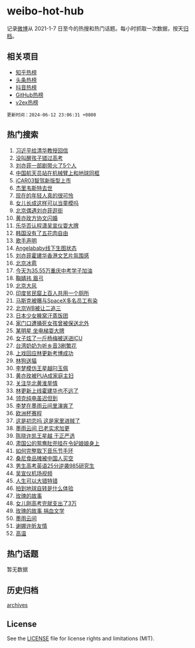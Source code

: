 # weibo-hot-hub

记录[微博](https://www.weibo.com)从 2021-1-7 日至今的热搜和热门话题。每小时抓取一次数据，按天[归档](archives)。

## 相关项目

- [知乎热榜](https://github.com/lonnyzhang423/zhihu-hot-hub)
- [头条热榜](https://github.com/lonnyzhang423/toutiao-hot-hub)
- [抖音热榜](https://github.com/lonnyzhang423/douyin-hot-hub)
- [GitHub热榜](https://github.com/lonnyzhang423/github-hot-hub)
- [v2ex热榜](https://github.com/lonnyzhang423/v2ex-hot-hub)


`更新时间：2024-06-12 23:06:31 +0800`

## 热门搜索

1. [习近平给清华教授回信](https://m.weibo.cn/search?containerid=100103type%3D1%26t%3D10%26q%3D%23%E4%B9%A0%E8%BF%91%E5%B9%B3%E7%BB%99%E6%B8%85%E5%8D%8E%E6%95%99%E6%8E%88%E5%9B%9E%E4%BF%A1%23&stream_entry_id=51&isnewpage=1&extparam=seat%3D1%26q%3D%2523%25E4%25B9%25A0%25E8%25BF%2591%25E5%25B9%25B3%25E7%25BB%2599%25E6%25B8%2585%25E5%258D%258E%25E6%2595%2599%25E6%258E%2588%25E5%259B%259E%25E4%25BF%25A1%2523%26filter_type%3Drealtimehot%26stream_entry_id%3D51%26c_type%3D51%26cate%3D10103%26dgr%3D0%26pos%3D0%26display_time%3D1718204790%26pre_seqid%3D1718204790434022983239)
1. [没叫醒孩子错过高考](https://m.weibo.cn/search?containerid=100103type%3D1%26t%3D10%26q%3D%E6%B2%A1%E5%8F%AB%E9%86%92%E5%AD%A9%E5%AD%90%E9%94%99%E8%BF%87%E9%AB%98%E8%80%83&stream_entry_id=31&isnewpage=1&extparam=seat%3D1%26q%3D%25E6%25B2%25A1%25E5%258F%25AB%25E9%2586%2592%25E5%25AD%25A9%25E5%25AD%2590%25E9%2594%2599%25E8%25BF%2587%25E9%25AB%2598%25E8%2580%2583%26flag%3D2%26c_type%3D31%26realpos%3D1%26cate%3D5001%26band_rank%3D1%26stream_entry_id%3D31%26lcate%3D5001%26dgr%3D0%26filter_type%3Drealtimehot%26pos%3D0%26display_time%3D1718204790%26pre_seqid%3D1718204790434022983239)
1. [刘亦菲一部剧带火了5个人](https://m.weibo.cn/search?containerid=100103type%3D1%26t%3D10%26q%3D%23%E5%88%98%E4%BA%A6%E8%8F%B2%E4%B8%80%E9%83%A8%E5%89%A7%E5%B8%A6%E7%81%AB%E4%BA%865%E4%B8%AA%E4%BA%BA%23&stream_entry_id=31&isnewpage=1&extparam=seat%3D1%26q%3D%2523%25E5%2588%2598%25E4%25BA%25A6%25E8%258F%25B2%25E4%25B8%2580%25E9%2583%25A8%25E5%2589%25A7%25E5%25B8%25A6%25E7%2581%25AB%25E4%25BA%25865%25E4%25B8%25AA%25E4%25BA%25BA%2523%26flag%3D1%26c_type%3D31%26realpos%3D2%26cate%3D5001%26band_rank%3D2%26stream_entry_id%3D31%26lcate%3D5001%26dgr%3D0%26filter_type%3Drealtimehot%26pos%3D1%26display_time%3D1718204790%26pre_seqid%3D1718204790434022983239)
1. [中国航天员站在机械臂上和地球同框](https://m.weibo.cn/search?containerid=100103type%3D1%26t%3D10%26q%3D%23%E4%B8%AD%E5%9B%BD%E8%88%AA%E5%A4%A9%E5%91%98%E7%AB%99%E5%9C%A8%E6%9C%BA%E6%A2%B0%E8%87%82%E4%B8%8A%E5%92%8C%E5%9C%B0%E7%90%83%E5%90%8C%E6%A1%86%23&stream_entry_id=31&isnewpage=1&extparam=seat%3D1%26q%3D%2523%25E4%25B8%25AD%25E5%259B%25BD%25E8%2588%25AA%25E5%25A4%25A9%25E5%2591%2598%25E7%25AB%2599%25E5%259C%25A8%25E6%259C%25BA%25E6%25A2%25B0%25E8%2587%2582%25E4%25B8%258A%25E5%2592%258C%25E5%259C%25B0%25E7%2590%2583%25E5%2590%258C%25E6%25A1%2586%2523%26flag%3D0%26c_type%3D31%26realpos%3D3%26cate%3D5001%26band_rank%3D3%26stream_entry_id%3D31%26lcate%3D5001%26dgr%3D0%26filter_type%3Drealtimehot%26pos%3D2%26display_time%3D1718204790%26pre_seqid%3D1718204790434022983239)
1. [iCAR03智驾新版型上市](https://m.weibo.cn/search?containerid=100103type%3D1%26t%3D10%26q%3D%23iCAR03%E6%99%BA%E9%A9%BE%E6%96%B0%E7%89%88%E5%9E%8B%E4%B8%8A%E5%B8%82%23&stream_entry_id=31&isnewpage=1&extparam=seat%3D1%26q%3D%2523iCAR03%25E6%2599%25BA%25E9%25A9%25BE%25E6%2596%25B0%25E7%2589%2588%25E5%259E%258B%25E4%25B8%258A%25E5%25B8%2582%2523%26dgr%3D0%26adid%3D241309%26cate%3D5001%26band_rank%3D4%26pos%3D3%26c_type%3D31%26is_ad_pos%3D1%26lcate%3D5001%26stream_entry_id%3D31%26filter_type%3Drealtimehot%26topic_ad%3D1%26display_time%3D1718204790%26pre_seqid%3D1718204790434022983239)
1. [杰里韦斯特去世](https://m.weibo.cn/search?containerid=100103type%3D1%26t%3D10%26q%3D%23%E6%9D%B0%E9%87%8C%E9%9F%A6%E6%96%AF%E7%89%B9%E5%8E%BB%E4%B8%96%23&stream_entry_id=31&isnewpage=1&extparam=seat%3D1%26q%3D%2523%25E6%259D%25B0%25E9%2587%258C%25E9%259F%25A6%25E6%2596%25AF%25E7%2589%25B9%25E5%258E%25BB%25E4%25B8%2596%2523%26flag%3D1%26c_type%3D31%26realpos%3D4%26cate%3D5001%26band_rank%3D4%26stream_entry_id%3D31%26lcate%3D5001%26dgr%3D0%26filter_type%3Drealtimehot%26pos%3D4%26display_time%3D1718204790%26pre_seqid%3D1718204790434022983239)
1. [现在的年轻人真的很可怜](https://m.weibo.cn/search?containerid=100103type%3D1%26t%3D10%26q%3D%E7%8E%B0%E5%9C%A8%E7%9A%84%E5%B9%B4%E8%BD%BB%E4%BA%BA%E7%9C%9F%E7%9A%84%E5%BE%88%E5%8F%AF%E6%80%9C&stream_entry_id=31&isnewpage=1&extparam=seat%3D1%26q%3D%25E7%258E%25B0%25E5%259C%25A8%25E7%259A%2584%25E5%25B9%25B4%25E8%25BD%25BB%25E4%25BA%25BA%25E7%259C%259F%25E7%259A%2584%25E5%25BE%2588%25E5%258F%25AF%25E6%2580%259C%26flag%3D0%26c_type%3D31%26realpos%3D5%26cate%3D5001%26band_rank%3D5%26stream_entry_id%3D31%26lcate%3D5001%26dgr%3D0%26filter_type%3Drealtimehot%26pos%3D5%26display_time%3D1718204790%26pre_seqid%3D1718204790434022983239)
1. [女儿长成这样可以当童模吗](https://m.weibo.cn/search?containerid=100103type%3D1%26t%3D10%26q%3D%23%E5%A5%B3%E5%84%BF%E9%95%BF%E6%88%90%E8%BF%99%E6%A0%B7%E5%8F%AF%E4%BB%A5%E5%BD%93%E7%AB%A5%E6%A8%A1%E5%90%97%23&stream_entry_id=31&isnewpage=1&extparam=seat%3D1%26q%3D%2523%25E5%25A5%25B3%25E5%2584%25BF%25E9%2595%25BF%25E6%2588%2590%25E8%25BF%2599%25E6%25A0%25B7%25E5%258F%25AF%25E4%25BB%25A5%25E5%25BD%2593%25E7%25AB%25A5%25E6%25A8%25A1%25E5%2590%2597%2523%26flag%3D0%26c_type%3D31%26realpos%3D6%26cate%3D5001%26band_rank%3D6%26stream_entry_id%3D31%26lcate%3D5001%26dgr%3D0%26filter_type%3Drealtimehot%26pos%3D6%26display_time%3D1718204790%26pre_seqid%3D1718204790434022983239)
1. [北京偶遇刘亦菲逛街](https://m.weibo.cn/search?containerid=100103type%3D1%26t%3D10%26q%3D%23%E5%8C%97%E4%BA%AC%E5%81%B6%E9%81%87%E5%88%98%E4%BA%A6%E8%8F%B2%E9%80%9B%E8%A1%97%23&stream_entry_id=31&isnewpage=1&extparam=seat%3D1%26q%3D%2523%25E5%258C%2597%25E4%25BA%25AC%25E5%2581%25B6%25E9%2581%2587%25E5%2588%2598%25E4%25BA%25A6%25E8%258F%25B2%25E9%2580%259B%25E8%25A1%2597%2523%26flag%3D0%26c_type%3D31%26realpos%3D7%26cate%3D5001%26band_rank%3D7%26stream_entry_id%3D31%26lcate%3D5001%26dgr%3D0%26filter_type%3Drealtimehot%26pos%3D7%26display_time%3D1718204790%26pre_seqid%3D1718204790434022983239)
1. [黄亦玫方协文闪婚](https://m.weibo.cn/search?containerid=100103type%3D1%26t%3D10%26q%3D%23%E9%BB%84%E4%BA%A6%E7%8E%AB%E6%96%B9%E5%8D%8F%E6%96%87%E9%97%AA%E5%A9%9A%23&stream_entry_id=31&isnewpage=1&extparam=seat%3D1%26q%3D%2523%25E9%25BB%2584%25E4%25BA%25A6%25E7%258E%25AB%25E6%2596%25B9%25E5%258D%258F%25E6%2596%2587%25E9%2597%25AA%25E5%25A9%259A%2523%26flag%3D0%26c_type%3D31%26realpos%3D8%26cate%3D5001%26band_rank%3D8%26stream_entry_id%3D31%26lcate%3D5001%26dgr%3D0%26filter_type%3Drealtimehot%26pos%3D8%26display_time%3D1718204790%26pre_seqid%3D1718204790434022983239)
1. [乐华否认程潇吴宣仪耍大牌](https://m.weibo.cn/search?containerid=100103type%3D1%26t%3D10%26q%3D%23%E4%B9%90%E5%8D%8E%E5%90%A6%E8%AE%A4%E7%A8%8B%E6%BD%87%E5%90%B4%E5%AE%A3%E4%BB%AA%E8%80%8D%E5%A4%A7%E7%89%8C%23&stream_entry_id=31&isnewpage=1&extparam=seat%3D1%26q%3D%2523%25E4%25B9%2590%25E5%258D%258E%25E5%2590%25A6%25E8%25AE%25A4%25E7%25A8%258B%25E6%25BD%2587%25E5%2590%25B4%25E5%25AE%25A3%25E4%25BB%25AA%25E8%2580%258D%25E5%25A4%25A7%25E7%2589%258C%2523%26flag%3D2%26c_type%3D31%26realpos%3D9%26cate%3D5001%26band_rank%3D9%26stream_entry_id%3D31%26lcate%3D5001%26dgr%3D0%26filter_type%3Drealtimehot%26pos%3D9%26display_time%3D1718204790%26pre_seqid%3D1718204790434022983239)
1. [韩国没有了五花肉自由](https://m.weibo.cn/search?containerid=100103type%3D1%26t%3D10%26q%3D%23%E9%9F%A9%E5%9B%BD%E6%B2%A1%E6%9C%89%E4%BA%86%E4%BA%94%E8%8A%B1%E8%82%89%E8%87%AA%E7%94%B1%23&stream_entry_id=31&isnewpage=1&extparam=seat%3D1%26q%3D%2523%25E9%259F%25A9%25E5%259B%25BD%25E6%25B2%25A1%25E6%259C%2589%25E4%25BA%2586%25E4%25BA%2594%25E8%258A%25B1%25E8%2582%2589%25E8%2587%25AA%25E7%2594%25B1%2523%26flag%3D0%26c_type%3D31%26realpos%3D10%26cate%3D5001%26band_rank%3D10%26stream_entry_id%3D31%26lcate%3D5001%26dgr%3D0%26filter_type%3Drealtimehot%26pos%3D10%26display_time%3D1718204790%26pre_seqid%3D1718204790434022983239)
1. [歌手声明](https://m.weibo.cn/search?containerid=100103type%3D1%26t%3D10%26q%3D%E6%AD%8C%E6%89%8B%E5%A3%B0%E6%98%8E&stream_entry_id=31&isnewpage=1&extparam=seat%3D1%26q%3D%25E6%25AD%258C%25E6%2589%258B%25E5%25A3%25B0%25E6%2598%258E%26flag%3D1%26c_type%3D31%26realpos%3D11%26cate%3D5001%26band_rank%3D11%26stream_entry_id%3D31%26lcate%3D5001%26dgr%3D0%26filter_type%3Drealtimehot%26pos%3D11%26display_time%3D1718204790%26pre_seqid%3D1718204790434022983239)
1. [Angelababy线下生图状态](https://m.weibo.cn/search?containerid=100103type%3D1%26t%3D10%26q%3D%23Angelababy%E7%BA%BF%E4%B8%8B%E7%94%9F%E5%9B%BE%E7%8A%B6%E6%80%81%23&stream_entry_id=31&isnewpage=1&extparam=seat%3D1%26q%3D%2523Angelababy%25E7%25BA%25BF%25E4%25B8%258B%25E7%2594%259F%25E5%259B%25BE%25E7%258A%25B6%25E6%2580%2581%2523%26flag%3D0%26c_type%3D31%26realpos%3D12%26cate%3D5001%26band_rank%3D12%26stream_entry_id%3D31%26lcate%3D5001%26dgr%3D0%26filter_type%3Drealtimehot%26pos%3D12%26display_time%3D1718204790%26pre_seqid%3D1718204790434022983239)
1. [刘亦菲霍建华香港文艺片氛围感](https://m.weibo.cn/search?containerid=100103type%3D1%26t%3D10%26q%3D%23%E5%88%98%E4%BA%A6%E8%8F%B2%E9%9C%8D%E5%BB%BA%E5%8D%8E%E9%A6%99%E6%B8%AF%E6%96%87%E8%89%BA%E7%89%87%E6%B0%9B%E5%9B%B4%E6%84%9F%23&stream_entry_id=31&isnewpage=1&extparam=seat%3D1%26q%3D%2523%25E5%2588%2598%25E4%25BA%25A6%25E8%258F%25B2%25E9%259C%258D%25E5%25BB%25BA%25E5%258D%258E%25E9%25A6%2599%25E6%25B8%25AF%25E6%2596%2587%25E8%2589%25BA%25E7%2589%2587%25E6%25B0%259B%25E5%259B%25B4%25E6%2584%259F%2523%26flag%3D0%26c_type%3D31%26realpos%3D13%26cate%3D5001%26band_rank%3D13%26stream_entry_id%3D31%26lcate%3D5001%26dgr%3D0%26filter_type%3Drealtimehot%26pos%3D13%26display_time%3D1718204790%26pre_seqid%3D1718204790434022983239)
1. [北京冰雹](https://m.weibo.cn/search?containerid=100103type%3D1%26t%3D10%26q%3D%E5%8C%97%E4%BA%AC%E5%86%B0%E9%9B%B9&stream_entry_id=31&isnewpage=1&extparam=seat%3D1%26q%3D%25E5%258C%2597%25E4%25BA%25AC%25E5%2586%25B0%25E9%259B%25B9%26flag%3D1%26c_type%3D31%26realpos%3D14%26cate%3D5001%26band_rank%3D14%26stream_entry_id%3D31%26lcate%3D5001%26dgr%3D0%26filter_type%3Drealtimehot%26pos%3D14%26display_time%3D1718204790%26pre_seqid%3D1718204790434022983239)
1. [今天为35.55万重庆中考学子加油](https://m.weibo.cn/search?containerid=100103type%3D1%26t%3D10%26q%3D%23%E4%BB%8A%E5%A4%A9%E4%B8%BA35.55%E4%B8%87%E9%87%8D%E5%BA%86%E4%B8%AD%E8%80%83%E5%AD%A6%E5%AD%90%E5%8A%A0%E6%B2%B9%23&stream_entry_id=31&isnewpage=1&extparam=seat%3D1%26q%3D%2523%25E4%25BB%258A%25E5%25A4%25A9%25E4%25B8%25BA35.55%25E4%25B8%2587%25E9%2587%258D%25E5%25BA%2586%25E4%25B8%25AD%25E8%2580%2583%25E5%25AD%25A6%25E5%25AD%2590%25E5%258A%25A0%25E6%25B2%25B9%2523%26flag%3D32768%26c_type%3D31%26realpos%3D15%26cate%3D5001%26band_rank%3D15%26stream_entry_id%3D31%26lcate%3D5001%26dgr%3D0%26filter_type%3Drealtimehot%26pos%3D15%26display_time%3D1718204790%26pre_seqid%3D1718204790434022983239)
1. [鞠婧祎 眉弓](https://m.weibo.cn/search?containerid=100103type%3D1%26t%3D10%26q%3D%E9%9E%A0%E5%A9%A7%E7%A5%8E+%E7%9C%89%E5%BC%93&stream_entry_id=31&isnewpage=1&extparam=seat%3D1%26q%3D%25E9%259E%25A0%25E5%25A9%25A7%25E7%25A5%258E%2520%25E7%259C%2589%25E5%25BC%2593%26flag%3D0%26c_type%3D31%26realpos%3D16%26cate%3D5001%26band_rank%3D16%26stream_entry_id%3D31%26lcate%3D5001%26dgr%3D0%26filter_type%3Drealtimehot%26pos%3D16%26display_time%3D1718204790%26pre_seqid%3D1718204790434022983239)
1. [北京大风](https://m.weibo.cn/search?containerid=100103type%3D1%26t%3D10%26q%3D%E5%8C%97%E4%BA%AC%E5%A4%A7%E9%A3%8E&stream_entry_id=31&isnewpage=1&extparam=seat%3D1%26q%3D%25E5%258C%2597%25E4%25BA%25AC%25E5%25A4%25A7%25E9%25A3%258E%26flag%3D1%26c_type%3D31%26realpos%3D17%26cate%3D5001%26band_rank%3D17%26stream_entry_id%3D31%26lcate%3D5001%26dgr%3D0%26filter_type%3Drealtimehot%26pos%3D17%26display_time%3D1718204790%26pre_seqid%3D1718204790434022983239)
1. [印度贫民窟上百人共用一个厕所](https://m.weibo.cn/search?containerid=100103type%3D1%26t%3D10%26q%3D%23%E5%8D%B0%E5%BA%A6%E8%B4%AB%E6%B0%91%E7%AA%9F%E4%B8%8A%E7%99%BE%E4%BA%BA%E5%85%B1%E7%94%A8%E4%B8%80%E4%B8%AA%E5%8E%95%E6%89%80%23&stream_entry_id=31&isnewpage=1&extparam=seat%3D1%26q%3D%2523%25E5%258D%25B0%25E5%25BA%25A6%25E8%25B4%25AB%25E6%25B0%2591%25E7%25AA%259F%25E4%25B8%258A%25E7%2599%25BE%25E4%25BA%25BA%25E5%2585%25B1%25E7%2594%25A8%25E4%25B8%2580%25E4%25B8%25AA%25E5%258E%2595%25E6%2589%2580%2523%26flag%3D0%26c_type%3D31%26realpos%3D18%26cate%3D5001%26band_rank%3D18%26stream_entry_id%3D31%26lcate%3D5001%26dgr%3D0%26filter_type%3Drealtimehot%26pos%3D18%26display_time%3D1718204790%26pre_seqid%3D1718204790434022983239)
1. [马斯克被曝与SpaceX多名员工有染](https://m.weibo.cn/search?containerid=100103type%3D1%26t%3D10%26q%3D%23%E9%A9%AC%E6%96%AF%E5%85%8B%E8%A2%AB%E6%9B%9D%E4%B8%8ESpaceX%E5%A4%9A%E5%90%8D%E5%91%98%E5%B7%A5%E6%9C%89%E6%9F%93%23&stream_entry_id=31&isnewpage=1&extparam=seat%3D1%26q%3D%2523%25E9%25A9%25AC%25E6%2596%25AF%25E5%2585%258B%25E8%25A2%25AB%25E6%259B%259D%25E4%25B8%258ESpaceX%25E5%25A4%259A%25E5%2590%258D%25E5%2591%2598%25E5%25B7%25A5%25E6%259C%2589%25E6%259F%2593%2523%26flag%3D0%26c_type%3D31%26realpos%3D19%26cate%3D5001%26band_rank%3D19%26stream_entry_id%3D31%26lcate%3D5001%26dgr%3D0%26filter_type%3Drealtimehot%26pos%3D19%26display_time%3D1718204790%26pre_seqid%3D1718204790434022983239)
1. [北京WB被让二追三](https://m.weibo.cn/search?containerid=100103type%3D1%26t%3D10%26q%3D%E5%8C%97%E4%BA%ACWB%E8%A2%AB%E8%AE%A9%E4%BA%8C%E8%BF%BD%E4%B8%89&stream_entry_id=31&isnewpage=1&extparam=seat%3D1%26q%3D%25E5%258C%2597%25E4%25BA%25ACWB%25E8%25A2%25AB%25E8%25AE%25A9%25E4%25BA%258C%25E8%25BF%25BD%25E4%25B8%2589%26flag%3D1%26c_type%3D31%26realpos%3D20%26cate%3D5001%26band_rank%3D20%26stream_entry_id%3D31%26lcate%3D5001%26dgr%3D0%26filter_type%3Drealtimehot%26pos%3D20%26display_time%3D1718204790%26pre_seqid%3D1718204790434022983239)
1. [日本少女腋窝汗蒸饭团](https://m.weibo.cn/search?containerid=100103type%3D1%26t%3D10%26q%3D%E6%97%A5%E6%9C%AC%E5%B0%91%E5%A5%B3%E8%85%8B%E7%AA%9D%E6%B1%97%E8%92%B8%E9%A5%AD%E5%9B%A2&stream_entry_id=31&isnewpage=1&extparam=seat%3D1%26q%3D%25E6%2597%25A5%25E6%259C%25AC%25E5%25B0%2591%25E5%25A5%25B3%25E8%2585%258B%25E7%25AA%259D%25E6%25B1%2597%25E8%2592%25B8%25E9%25A5%25AD%25E5%259B%25A2%26flag%3D1%26c_type%3D31%26realpos%3D21%26cate%3D5001%26band_rank%3D21%26stream_entry_id%3D31%26lcate%3D5001%26dgr%3D0%26filter_type%3Drealtimehot%26pos%3D21%26display_time%3D1718204790%26pre_seqid%3D1718204790434022983239)
1. [家门口遭捅死女孩曾被保送北外](https://m.weibo.cn/search?containerid=100103type%3D1%26t%3D10%26q%3D%23%E5%AE%B6%E9%97%A8%E5%8F%A3%E9%81%AD%E6%8D%85%E6%AD%BB%E5%A5%B3%E5%AD%A9%E6%9B%BE%E8%A2%AB%E4%BF%9D%E9%80%81%E5%8C%97%E5%A4%96%23&stream_entry_id=31&isnewpage=1&extparam=seat%3D1%26q%3D%2523%25E5%25AE%25B6%25E9%2597%25A8%25E5%258F%25A3%25E9%2581%25AD%25E6%258D%2585%25E6%25AD%25BB%25E5%25A5%25B3%25E5%25AD%25A9%25E6%259B%25BE%25E8%25A2%25AB%25E4%25BF%259D%25E9%2580%2581%25E5%258C%2597%25E5%25A4%2596%2523%26flag%3D0%26c_type%3D31%26realpos%3D22%26cate%3D5001%26band_rank%3D22%26stream_entry_id%3D31%26lcate%3D5001%26dgr%3D0%26filter_type%3Drealtimehot%26pos%3D22%26display_time%3D1718204790%26pre_seqid%3D1718204790434022983239)
1. [某明星 坐电梯耍大牌](https://m.weibo.cn/search?containerid=100103type%3D1%26t%3D10%26q%3D%E6%9F%90%E6%98%8E%E6%98%9F+%E5%9D%90%E7%94%B5%E6%A2%AF%E8%80%8D%E5%A4%A7%E7%89%8C&stream_entry_id=31&isnewpage=1&extparam=seat%3D1%26q%3D%25E6%259F%2590%25E6%2598%258E%25E6%2598%259F%2520%25E5%259D%2590%25E7%2594%25B5%25E6%25A2%25AF%25E8%2580%258D%25E5%25A4%25A7%25E7%2589%258C%26flag%3D0%26c_type%3D31%26realpos%3D23%26cate%3D5001%26band_rank%3D23%26stream_entry_id%3D31%26lcate%3D5001%26dgr%3D0%26filter_type%3Drealtimehot%26pos%3D23%26display_time%3D1718204790%26pre_seqid%3D1718204790434022983239)
1. [女子炫了一斤杨梅被送进ICU](https://m.weibo.cn/search?containerid=100103type%3D1%26t%3D10%26q%3D%23%E5%A5%B3%E5%AD%90%E7%82%AB%E4%BA%86%E4%B8%80%E6%96%A4%E6%9D%A8%E6%A2%85%E8%A2%AB%E9%80%81%E8%BF%9BICU%23&stream_entry_id=31&isnewpage=1&extparam=seat%3D1%26q%3D%2523%25E5%25A5%25B3%25E5%25AD%2590%25E7%2582%25AB%25E4%25BA%2586%25E4%25B8%2580%25E6%2596%25A4%25E6%259D%25A8%25E6%25A2%2585%25E8%25A2%25AB%25E9%2580%2581%25E8%25BF%259BICU%2523%26flag%3D0%26c_type%3D31%26realpos%3D24%26cate%3D5001%26band_rank%3D24%26stream_entry_id%3D31%26lcate%3D5001%26dgr%3D0%26filter_type%3Drealtimehot%26pos%3D24%26display_time%3D1718204790%26pre_seqid%3D1718204790434022983239)
1. [台湾奶奶为听乡音3刷繁花](https://m.weibo.cn/search?containerid=100103type%3D1%26t%3D10%26q%3D%23%E5%8F%B0%E6%B9%BE%E5%A5%B6%E5%A5%B6%E4%B8%BA%E5%90%AC%E4%B9%A1%E9%9F%B33%E5%88%B7%E7%B9%81%E8%8A%B1%23&stream_entry_id=31&isnewpage=1&extparam=seat%3D1%26q%3D%2523%25E5%258F%25B0%25E6%25B9%25BE%25E5%25A5%25B6%25E5%25A5%25B6%25E4%25B8%25BA%25E5%2590%25AC%25E4%25B9%25A1%25E9%259F%25B33%25E5%2588%25B7%25E7%25B9%2581%25E8%258A%25B1%2523%26flag%3D1%26c_type%3D31%26realpos%3D25%26cate%3D5001%26band_rank%3D25%26stream_entry_id%3D31%26lcate%3D5001%26dgr%3D0%26filter_type%3Drealtimehot%26pos%3D25%26display_time%3D1718204790%26pre_seqid%3D1718204790434022983239)
1. [上戏回应林更新考博成功](https://m.weibo.cn/search?containerid=100103type%3D1%26t%3D10%26q%3D%23%E4%B8%8A%E6%88%8F%E5%9B%9E%E5%BA%94%E6%9E%97%E6%9B%B4%E6%96%B0%E8%80%83%E5%8D%9A%E6%88%90%E5%8A%9F%23&stream_entry_id=31&isnewpage=1&extparam=seat%3D1%26q%3D%2523%25E4%25B8%258A%25E6%2588%258F%25E5%259B%259E%25E5%25BA%2594%25E6%259E%2597%25E6%259B%25B4%25E6%2596%25B0%25E8%2580%2583%25E5%258D%259A%25E6%2588%2590%25E5%258A%259F%2523%26flag%3D0%26c_type%3D31%26realpos%3D26%26cate%3D5001%26band_rank%3D26%26stream_entry_id%3D31%26lcate%3D5001%26dgr%3D0%26filter_type%3Drealtimehot%26pos%3D26%26display_time%3D1718204790%26pre_seqid%3D1718204790434022983239)
1. [林狗送猫](https://m.weibo.cn/search?containerid=100103type%3D1%26t%3D10%26q%3D%23%E6%9E%97%E7%8B%97%E9%80%81%E7%8C%AB%23&stream_entry_id=31&isnewpage=1&extparam=seat%3D1%26q%3D%2523%25E6%259E%2597%25E7%258B%2597%25E9%2580%2581%25E7%258C%25AB%2523%26flag%3D1%26c_type%3D31%26realpos%3D27%26cate%3D5001%26band_rank%3D27%26stream_entry_id%3D31%26lcate%3D5001%26dgr%3D0%26filter_type%3Drealtimehot%26pos%3D27%26display_time%3D1718204790%26pre_seqid%3D1718204790434022983239)
1. [李梦模仿王星越叼玉佩](https://m.weibo.cn/search?containerid=100103type%3D1%26t%3D10%26q%3D%23%E6%9D%8E%E6%A2%A6%E6%A8%A1%E4%BB%BF%E7%8E%8B%E6%98%9F%E8%B6%8A%E5%8F%BC%E7%8E%89%E4%BD%A9%23&stream_entry_id=31&isnewpage=1&extparam=seat%3D1%26q%3D%2523%25E6%259D%258E%25E6%25A2%25A6%25E6%25A8%25A1%25E4%25BB%25BF%25E7%258E%258B%25E6%2598%259F%25E8%25B6%258A%25E5%258F%25BC%25E7%258E%2589%25E4%25BD%25A9%2523%26flag%3D1%26c_type%3D31%26realpos%3D28%26cate%3D5001%26band_rank%3D28%26stream_entry_id%3D31%26lcate%3D5001%26dgr%3D0%26filter_type%3Drealtimehot%26pos%3D28%26display_time%3D1718204790%26pre_seqid%3D1718204790434022983239)
1. [黄亦玫被PUA成家庭主妇](https://m.weibo.cn/search?containerid=100103type%3D1%26t%3D10%26q%3D%23%E9%BB%84%E4%BA%A6%E7%8E%AB%E8%A2%ABPUA%E6%88%90%E5%AE%B6%E5%BA%AD%E4%B8%BB%E5%A6%87%23&stream_entry_id=31&isnewpage=1&extparam=seat%3D1%26q%3D%2523%25E9%25BB%2584%25E4%25BA%25A6%25E7%258E%25AB%25E8%25A2%25ABPUA%25E6%2588%2590%25E5%25AE%25B6%25E5%25BA%25AD%25E4%25B8%25BB%25E5%25A6%2587%2523%26flag%3D0%26c_type%3D31%26realpos%3D29%26cate%3D5001%26band_rank%3D29%26stream_entry_id%3D31%26lcate%3D5001%26dgr%3D0%26filter_type%3Drealtimehot%26pos%3D29%26display_time%3D1718204790%26pre_seqid%3D1718204790434022983239)
1. [关注华北黄淮旱情](https://m.weibo.cn/search?containerid=100103type%3D1%26t%3D10%26q%3D%23%E5%85%B3%E6%B3%A8%E5%8D%8E%E5%8C%97%E9%BB%84%E6%B7%AE%E6%97%B1%E6%83%85%23&stream_entry_id=31&isnewpage=1&extparam=seat%3D1%26q%3D%2523%25E5%2585%25B3%25E6%25B3%25A8%25E5%258D%258E%25E5%258C%2597%25E9%25BB%2584%25E6%25B7%25AE%25E6%2597%25B1%25E6%2583%2585%2523%26flag%3D1%26c_type%3D31%26realpos%3D30%26cate%3D5001%26band_rank%3D30%26stream_entry_id%3D31%26lcate%3D5001%26dgr%3D0%26filter_type%3Drealtimehot%26pos%3D30%26display_time%3D1718204790%26pre_seqid%3D1718204790434022983239)
1. [林更新上线霍建华也不远了](https://m.weibo.cn/search?containerid=100103type%3D1%26t%3D10%26q%3D%23%E6%9E%97%E6%9B%B4%E6%96%B0%E4%B8%8A%E7%BA%BF%E9%9C%8D%E5%BB%BA%E5%8D%8E%E4%B9%9F%E4%B8%8D%E8%BF%9C%E4%BA%86%23&stream_entry_id=31&isnewpage=1&extparam=seat%3D1%26q%3D%2523%25E6%259E%2597%25E6%259B%25B4%25E6%2596%25B0%25E4%25B8%258A%25E7%25BA%25BF%25E9%259C%258D%25E5%25BB%25BA%25E5%258D%258E%25E4%25B9%259F%25E4%25B8%258D%25E8%25BF%259C%25E4%25BA%2586%2523%26flag%3D1%26c_type%3D31%26realpos%3D31%26cate%3D5001%26band_rank%3D31%26stream_entry_id%3D31%26lcate%3D5001%26dgr%3D0%26filter_type%3Drealtimehot%26pos%3D31%26display_time%3D1718204790%26pre_seqid%3D1718204790434022983239)
1. [领克纯电虽迟但到](https://m.weibo.cn/search?containerid=100103type%3D1%26t%3D10%26q%3D%23%E9%A2%86%E5%85%8B%E7%BA%AF%E7%94%B5%E8%99%BD%E8%BF%9F%E4%BD%86%E5%88%B0%23&stream_entry_id=31&isnewpage=1&extparam=seat%3D1%26q%3D%2523%25E9%25A2%2586%25E5%2585%258B%25E7%25BA%25AF%25E7%2594%25B5%25E8%2599%25BD%25E8%25BF%259F%25E4%25BD%2586%25E5%2588%25B0%2523%26flag%3D0%26adid%3D240735%26realpos%3D32%26cate%3D5001%26band_rank%3D32%26dgr%3D0%26stream_entry_id%3D31%26lcate%3D5001%26c_type%3D31%26filter_type%3Drealtimehot%26pos%3D32%26display_time%3D1718204790%26pre_seqid%3D1718204790434022983239)
1. [李梦在墨雨云间里演爽了](https://m.weibo.cn/search?containerid=100103type%3D1%26t%3D10%26q%3D%E6%9D%8E%E6%A2%A6%E5%9C%A8%E5%A2%A8%E9%9B%A8%E4%BA%91%E9%97%B4%E9%87%8C%E6%BC%94%E7%88%BD%E4%BA%86&stream_entry_id=31&isnewpage=1&extparam=seat%3D1%26q%3D%25E6%259D%258E%25E6%25A2%25A6%25E5%259C%25A8%25E5%25A2%25A8%25E9%259B%25A8%25E4%25BA%2591%25E9%2597%25B4%25E9%2587%258C%25E6%25BC%2594%25E7%2588%25BD%25E4%25BA%2586%26flag%3D0%26c_type%3D31%26realpos%3D33%26cate%3D5001%26band_rank%3D33%26stream_entry_id%3D31%26lcate%3D5001%26dgr%3D0%26filter_type%3Drealtimehot%26pos%3D33%26display_time%3D1718204790%26pre_seqid%3D1718204790434022983239)
1. [欧洲杯赛程](https://m.weibo.cn/search?containerid=100103type%3D1%26t%3D10%26q%3D%E6%AC%A7%E6%B4%B2%E6%9D%AF%E8%B5%9B%E7%A8%8B&stream_entry_id=31&isnewpage=1&extparam=seat%3D1%26q%3D%25E6%25AC%25A7%25E6%25B4%25B2%25E6%259D%25AF%25E8%25B5%259B%25E7%25A8%258B%26flag%3D1%26c_type%3D31%26realpos%3D34%26cate%3D5001%26band_rank%3D34%26stream_entry_id%3D31%26lcate%3D5001%26dgr%3D0%26filter_type%3Drealtimehot%26pos%3D34%26display_time%3D1718204790%26pre_seqid%3D1718204790434022983239)
1. [这是初恋吗 这是家里进贼了](https://m.weibo.cn/search?containerid=100103type%3D1%26t%3D10%26q%3D%E8%BF%99%E6%98%AF%E5%88%9D%E6%81%8B%E5%90%97+%E8%BF%99%E6%98%AF%E5%AE%B6%E9%87%8C%E8%BF%9B%E8%B4%BC%E4%BA%86&stream_entry_id=31&isnewpage=1&extparam=seat%3D1%26q%3D%25E8%25BF%2599%25E6%2598%25AF%25E5%2588%259D%25E6%2581%258B%25E5%2590%2597%2520%25E8%25BF%2599%25E6%2598%25AF%25E5%25AE%25B6%25E9%2587%258C%25E8%25BF%259B%25E8%25B4%25BC%25E4%25BA%2586%26flag%3D0%26c_type%3D31%26realpos%3D35%26cate%3D5001%26band_rank%3D35%26stream_entry_id%3D31%26lcate%3D5001%26dgr%3D0%26filter_type%3Drealtimehot%26pos%3D35%26display_time%3D1718204790%26pre_seqid%3D1718204790434022983239)
1. [墨雨云间 已老实求加更](https://m.weibo.cn/search?containerid=100103type%3D1%26t%3D10%26q%3D%E5%A2%A8%E9%9B%A8%E4%BA%91%E9%97%B4+%E5%B7%B2%E8%80%81%E5%AE%9E%E6%B1%82%E5%8A%A0%E6%9B%B4&stream_entry_id=31&isnewpage=1&extparam=seat%3D1%26q%3D%25E5%25A2%25A8%25E9%259B%25A8%25E4%25BA%2591%25E9%2597%25B4%2520%25E5%25B7%25B2%25E8%2580%2581%25E5%25AE%259E%25E6%25B1%2582%25E5%258A%25A0%25E6%259B%25B4%26flag%3D0%26c_type%3D31%26realpos%3D36%26cate%3D5001%26band_rank%3D36%26stream_entry_id%3D31%26lcate%3D5001%26dgr%3D0%26filter_type%3Drealtimehot%26pos%3D36%26display_time%3D1718204790%26pre_seqid%3D1718204790434022983239)
1. [陈晓许凯王星越 于正严选](https://m.weibo.cn/search?containerid=100103type%3D1%26t%3D10%26q%3D%E9%99%88%E6%99%93%E8%AE%B8%E5%87%AF%E7%8E%8B%E6%98%9F%E8%B6%8A+%E4%BA%8E%E6%AD%A3%E4%B8%A5%E9%80%89&stream_entry_id=31&isnewpage=1&extparam=seat%3D1%26q%3D%25E9%2599%2588%25E6%2599%2593%25E8%25AE%25B8%25E5%2587%25AF%25E7%258E%258B%25E6%2598%259F%25E8%25B6%258A%2520%25E4%25BA%258E%25E6%25AD%25A3%25E4%25B8%25A5%25E9%2580%2589%26flag%3D0%26c_type%3D31%26realpos%3D37%26cate%3D5001%26band_rank%3D37%26stream_entry_id%3D31%26lcate%3D5001%26dgr%3D0%26filter_type%3Drealtimehot%26pos%3D37%26display_time%3D1718204790%26pre_seqid%3D1718204790434022983239)
1. [肃国公的鸳鸯肚兜挂在令妃娘娘身上](https://m.weibo.cn/search?containerid=100103type%3D1%26t%3D10%26q%3D%23%E8%82%83%E5%9B%BD%E5%85%AC%E7%9A%84%E9%B8%B3%E9%B8%AF%E8%82%9A%E5%85%9C%E6%8C%82%E5%9C%A8%E4%BB%A4%E5%A6%83%E5%A8%98%E5%A8%98%E8%BA%AB%E4%B8%8A%23&stream_entry_id=31&isnewpage=1&extparam=seat%3D1%26q%3D%2523%25E8%2582%2583%25E5%259B%25BD%25E5%2585%25AC%25E7%259A%2584%25E9%25B8%25B3%25E9%25B8%25AF%25E8%2582%259A%25E5%2585%259C%25E6%258C%2582%25E5%259C%25A8%25E4%25BB%25A4%25E5%25A6%2583%25E5%25A8%2598%25E5%25A8%2598%25E8%25BA%25AB%25E4%25B8%258A%2523%26flag%3D0%26c_type%3D31%26realpos%3D38%26cate%3D5001%26band_rank%3D38%26stream_entry_id%3D31%26lcate%3D5001%26dgr%3D0%26filter_type%3Drealtimehot%26pos%3D38%26display_time%3D1718204790%26pre_seqid%3D1718204790434022983239)
1. [如何完整取下音乐节手环](https://m.weibo.cn/search?containerid=100103type%3D1%26t%3D10%26q%3D%E5%A6%82%E4%BD%95%E5%AE%8C%E6%95%B4%E5%8F%96%E4%B8%8B%E9%9F%B3%E4%B9%90%E8%8A%82%E6%89%8B%E7%8E%AF&stream_entry_id=31&isnewpage=1&extparam=seat%3D1%26q%3D%25E5%25A6%2582%25E4%25BD%2595%25E5%25AE%258C%25E6%2595%25B4%25E5%258F%2596%25E4%25B8%258B%25E9%259F%25B3%25E4%25B9%2590%25E8%258A%2582%25E6%2589%258B%25E7%258E%25AF%26flag%3D1%26c_type%3D31%26realpos%3D39%26cate%3D5001%26band_rank%3D39%26stream_entry_id%3D31%26lcate%3D5001%26dgr%3D0%26filter_type%3Drealtimehot%26pos%3D39%26display_time%3D1718204790%26pre_seqid%3D1718204790434022983239)
1. [桑尼食品摊被中国人买空](https://m.weibo.cn/search?containerid=100103type%3D1%26t%3D10%26q%3D%23%E6%A1%91%E5%B0%BC%E9%A3%9F%E5%93%81%E6%91%8A%E8%A2%AB%E4%B8%AD%E5%9B%BD%E4%BA%BA%E4%B9%B0%E7%A9%BA%23&stream_entry_id=31&isnewpage=1&extparam=seat%3D1%26q%3D%2523%25E6%25A1%2591%25E5%25B0%25BC%25E9%25A3%259F%25E5%2593%2581%25E6%2591%258A%25E8%25A2%25AB%25E4%25B8%25AD%25E5%259B%25BD%25E4%25BA%25BA%25E4%25B9%25B0%25E7%25A9%25BA%2523%26flag%3D1%26c_type%3D31%26realpos%3D40%26cate%3D5001%26band_rank%3D40%26stream_entry_id%3D31%26lcate%3D5001%26dgr%3D0%26filter_type%3Drealtimehot%26pos%3D40%26display_time%3D1718204790%26pre_seqid%3D1718204790434022983239)
1. [男生高考英语25分逆袭985研究生](https://m.weibo.cn/search?containerid=100103type%3D1%26t%3D10%26q%3D%23%E7%94%B7%E7%94%9F%E9%AB%98%E8%80%83%E8%8B%B1%E8%AF%AD25%E5%88%86%E9%80%86%E8%A2%AD985%E7%A0%94%E7%A9%B6%E7%94%9F%23&stream_entry_id=31&isnewpage=1&extparam=seat%3D1%26q%3D%2523%25E7%2594%25B7%25E7%2594%259F%25E9%25AB%2598%25E8%2580%2583%25E8%258B%25B1%25E8%25AF%25AD25%25E5%2588%2586%25E9%2580%2586%25E8%25A2%25AD985%25E7%25A0%2594%25E7%25A9%25B6%25E7%2594%259F%2523%26flag%3D32768%26c_type%3D31%26realpos%3D41%26cate%3D5001%26band_rank%3D41%26stream_entry_id%3D31%26lcate%3D5001%26dgr%3D0%26filter_type%3Drealtimehot%26pos%3D41%26display_time%3D1718204790%26pre_seqid%3D1718204790434022983239)
1. [吴宣仪机场视频](https://m.weibo.cn/search?containerid=100103type%3D1%26t%3D10%26q%3D%E5%90%B4%E5%AE%A3%E4%BB%AA%E6%9C%BA%E5%9C%BA%E8%A7%86%E9%A2%91&stream_entry_id=31&isnewpage=1&extparam=seat%3D1%26q%3D%25E5%2590%25B4%25E5%25AE%25A3%25E4%25BB%25AA%25E6%259C%25BA%25E5%259C%25BA%25E8%25A7%2586%25E9%25A2%2591%26flag%3D0%26c_type%3D31%26realpos%3D42%26cate%3D5001%26band_rank%3D42%26stream_entry_id%3D31%26lcate%3D5001%26dgr%3D0%26filter_type%3Drealtimehot%26pos%3D42%26display_time%3D1718204790%26pre_seqid%3D1718204790434022983239)
1. [人生可以大错特错](https://m.weibo.cn/search?containerid=100103type%3D1%26t%3D10%26q%3D%E4%BA%BA%E7%94%9F%E5%8F%AF%E4%BB%A5%E5%A4%A7%E9%94%99%E7%89%B9%E9%94%99&stream_entry_id=31&isnewpage=1&extparam=seat%3D1%26q%3D%25E4%25BA%25BA%25E7%2594%259F%25E5%258F%25AF%25E4%25BB%25A5%25E5%25A4%25A7%25E9%2594%2599%25E7%2589%25B9%25E9%2594%2599%26flag%3D1%26c_type%3D31%26realpos%3D43%26cate%3D5001%26band_rank%3D43%26stream_entry_id%3D31%26lcate%3D5001%26dgr%3D0%26filter_type%3Drealtimehot%26pos%3D43%26display_time%3D1718204790%26pre_seqid%3D1718204790434022983239)
1. [拍到地球自转是什么体验](https://m.weibo.cn/search?containerid=100103type%3D1%26t%3D10%26q%3D%E6%8B%8D%E5%88%B0%E5%9C%B0%E7%90%83%E8%87%AA%E8%BD%AC%E6%98%AF%E4%BB%80%E4%B9%88%E4%BD%93%E9%AA%8C&stream_entry_id=31&isnewpage=1&extparam=seat%3D1%26q%3D%25E6%258B%258D%25E5%2588%25B0%25E5%259C%25B0%25E7%2590%2583%25E8%2587%25AA%25E8%25BD%25AC%25E6%2598%25AF%25E4%25BB%2580%25E4%25B9%2588%25E4%25BD%2593%25E9%25AA%258C%26flag%3D0%26c_type%3D31%26realpos%3D44%26cate%3D5001%26band_rank%3D44%26stream_entry_id%3D31%26lcate%3D5001%26dgr%3D0%26filter_type%3Drealtimehot%26pos%3D44%26display_time%3D1718204790%26pre_seqid%3D1718204790434022983239)
1. [玫瑰的故事](https://m.weibo.cn/search?containerid=100103type%3D1%26t%3D10%26q%3D%E7%8E%AB%E7%91%B0%E7%9A%84%E6%95%85%E4%BA%8B&stream_entry_id=31&isnewpage=1&extparam=seat%3D1%26q%3D%25E7%258E%25AB%25E7%2591%25B0%25E7%259A%2584%25E6%2595%2585%25E4%25BA%258B%26flag%3D0%26c_type%3D31%26realpos%3D45%26cate%3D5001%26band_rank%3D45%26stream_entry_id%3D31%26lcate%3D5001%26dgr%3D0%26filter_type%3Drealtimehot%26pos%3D45%26display_time%3D1718204790%26pre_seqid%3D1718204790434022983239)
1. [女儿刚高考完就支出了3万](https://m.weibo.cn/search?containerid=100103type%3D1%26t%3D10%26q%3D%23%E5%A5%B3%E5%84%BF%E5%88%9A%E9%AB%98%E8%80%83%E5%AE%8C%E5%B0%B1%E6%94%AF%E5%87%BA%E4%BA%863%E4%B8%87%23&stream_entry_id=31&isnewpage=1&extparam=seat%3D1%26q%3D%2523%25E5%25A5%25B3%25E5%2584%25BF%25E5%2588%259A%25E9%25AB%2598%25E8%2580%2583%25E5%25AE%258C%25E5%25B0%25B1%25E6%2594%25AF%25E5%2587%25BA%25E4%25BA%25863%25E4%25B8%2587%2523%26flag%3D0%26c_type%3D31%26realpos%3D46%26cate%3D5001%26band_rank%3D46%26stream_entry_id%3D31%26lcate%3D5001%26dgr%3D0%26filter_type%3Drealtimehot%26pos%3D46%26display_time%3D1718204790%26pre_seqid%3D1718204790434022983239)
1. [玫瑰的故事 捐血文学](https://m.weibo.cn/search?containerid=100103type%3D1%26t%3D10%26q%3D%E7%8E%AB%E7%91%B0%E7%9A%84%E6%95%85%E4%BA%8B+%E6%8D%90%E8%A1%80%E6%96%87%E5%AD%A6&stream_entry_id=31&isnewpage=1&extparam=seat%3D1%26q%3D%25E7%258E%25AB%25E7%2591%25B0%25E7%259A%2584%25E6%2595%2585%25E4%25BA%258B%2520%25E6%258D%2590%25E8%25A1%2580%25E6%2596%2587%25E5%25AD%25A6%26flag%3D0%26c_type%3D31%26realpos%3D47%26cate%3D5001%26band_rank%3D47%26stream_entry_id%3D31%26lcate%3D5001%26dgr%3D0%26filter_type%3Drealtimehot%26pos%3D47%26display_time%3D1718204790%26pre_seqid%3D1718204790434022983239)
1. [墨雨云间](https://m.weibo.cn/search?containerid=100103type%3D1%26t%3D10%26q%3D%E5%A2%A8%E9%9B%A8%E4%BA%91%E9%97%B4&stream_entry_id=31&isnewpage=1&extparam=seat%3D1%26q%3D%25E5%25A2%25A8%25E9%259B%25A8%25E4%25BA%2591%25E9%2597%25B4%26flag%3D0%26c_type%3D31%26realpos%3D48%26cate%3D5001%26band_rank%3D48%26stream_entry_id%3D31%26lcate%3D5001%26dgr%3D0%26filter_type%3Drealtimehot%26pos%3D48%26display_time%3D1718204790%26pre_seqid%3D1718204790434022983239)
1. [谢娜许昕友情](https://m.weibo.cn/search?containerid=100103type%3D1%26t%3D10%26q%3D%23%E8%B0%A2%E5%A8%9C%E8%AE%B8%E6%98%95%E5%8F%8B%E6%83%85%23&stream_entry_id=31&isnewpage=1&extparam=seat%3D1%26q%3D%2523%25E8%25B0%25A2%25E5%25A8%259C%25E8%25AE%25B8%25E6%2598%2595%25E5%258F%258B%25E6%2583%2585%2523%26flag%3D0%26c_type%3D31%26realpos%3D49%26cate%3D5001%26band_rank%3D49%26stream_entry_id%3D31%26lcate%3D5001%26dgr%3D0%26filter_type%3Drealtimehot%26pos%3D49%26display_time%3D1718204790%26pre_seqid%3D1718204790434022983239)
1. [高温](https://m.weibo.cn/search?containerid=100103type%3D1%26t%3D10%26q%3D%E9%AB%98%E6%B8%A9&stream_entry_id=31&isnewpage=1&extparam=seat%3D1%26q%3D%25E9%25AB%2598%25E6%25B8%25A9%26flag%3D0%26c_type%3D31%26realpos%3D50%26cate%3D5001%26band_rank%3D50%26stream_entry_id%3D31%26lcate%3D5001%26dgr%3D0%26filter_type%3Drealtimehot%26pos%3D50%26display_time%3D1718204790%26pre_seqid%3D1718204790434022983239)

## 热门话题

暂无数据

## 历史归档

[archives](archives)

## License

See the [LICENSE](LICENSE) file for license rights and limitations (MIT).
